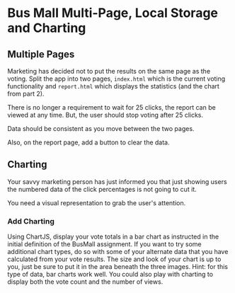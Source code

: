 # Bus Mall Multi-Page, Local Storage and Charting

## Multiple Pages

Marketing has decided not to put the results on the same page as the voting. Split the app into two pages, `index.html` which is the current voting functionality and `report.html` which displays the statistics (and the chart from part 2).

There is no longer a requirement to wait for 25 clicks, the report can be viewed at any time. But, the user should stop voting after 25 clicks.

Data should be consistent as you move between the two pages.

Also, on the report page, add a button to clear the data.

## Charting

Your savvy marketing person has just informed you that just showing users the numbered data of the click percentages is not going to cut it.

You need a visual representation to grab the user's attention.

### Add Charting

Using ChartJS, display your vote totals in a bar chart as instructed in the initial definition of the BusMall assignment. If you want to try some additional chart types, do so with some of your alternate data that you have calculated from your vote results. The size and look of your chart is up to you, just be sure to put it in the area beneath the three images. Hint: for this type of data, bar charts work well. You could also play with charting to display both the vote count and the number of views.